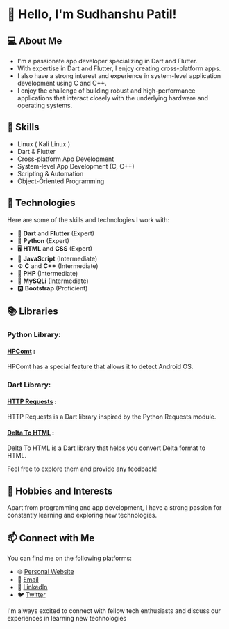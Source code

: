 # 👋 Hello, I'm Sudhanshu Patil!

## 💻 About Me
- I'm a passionate app developer specializing in Dart and Flutter.
- With expertise in Dart and Flutter, I enjoy creating cross-platform apps.
- I also have a strong interest and experience in system-level application development using C and C++.
- I enjoy the challenge of building robust and high-performance applications that interact closely with the underlying hardware and operating systems.
  
## 🚀 Skills
- Linux ( Kali Linux )
- Dart & Flutter
- Cross-platform App Development
- System-level App Development (C, C++)
- Scripting & Automation 
- Object-Oriented Programming

## 🌿 Technologies
Here are some of the skills and technologies I work with:

- 🎯 **Dart** and **Flutter** (Expert)
- 🐍 **Python** (Expert)
- 🖥️ **HTML** and **CSS** (Expert)
- 🧪 **JavaScript** (Intermediate)
- ⚙️ **C** and **C++** (Intermediate)
- 📡 **PHP** (Intermediate)
- 🔐 **MySQLi** (Intermediate)
- 🅱️ **Bootstrap** (Proficient)

## 📚 Libraries

### Python Library:
#### [HPComt](https://pypi.org/project/hpcomt/) :
 HPComt has a special feature that allows it to detect Android OS.

### Dart Library:
#### [HTTP Requests](https://pub.dev/packages/http_requests) :
 HTTP Requests is a Dart library inspired by the Python Requests module.

#### [Delta To HTML](https://pub.dev/packages/delta_to_html) :
 Delta To HTML is a Dart library that helps you convert Delta format  to HTML.

Feel free to explore them and provide any feedback!

## 🌱 Hobbies and Interests
Apart from programming and app development, I have a strong passion for constantly learning and exploring new technologies.

## 📫 Connect with Me
You can find me on the following platforms:

- 🌐 [Personal Website](https://www.example.com)
- 📧 [Email](mailto:your.email@example.com)
- 🔗 [LinkedIn](https://www.linkedin.com/in/yourprofile)
- 🐦 [Twitter](https://twitter.com/yourusername)

I'm always excited to connect with fellow tech enthusiasts and discuss our experiences in learning new technologies

